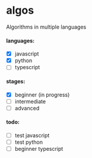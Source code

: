 # algos
Algorithms in multiple languages

#### languages:
- [x] javascript
- [x] python
- [ ] typescript

#### stages:
 - [x] beginner (in progress)
 - [ ] intermediate
 - [ ] advanced
 
#### todo:
- [ ] test javascript
- [ ] test python
- [ ] beginner typescript
